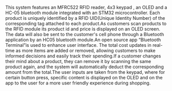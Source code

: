 This system features an MFRC522 RFID reader, 4x3 keypad , an OLED and a HC-05 bluetooth
module integrated with an STM32 microcontroller. Each product is uniquely
identified by a RFID UID(Unique Identity Number) of the corresponding tag
attached to each product.As customers scan products to the RFID module its
product id and price is displayed on an OLED screen. The data will also be sent to
the customer's cell phone through a Bluetooth application by an HC05 bluetooth
module.An open source app “Bluetooth Terminal”is used to enhance user interface.
The total cost updates in real-time as more items are added or removed,
allowing customers to make informed decisions and easily track their spending.If a
customer changes their mind about a product, they can remove it by scanning the
same product again, and the system will automatically deduct the corresponding
amount from the total.The user inputs are taken from the keypad, where for certain
button press, specific content is displayed on the OLED and on the app to the user
for a more user friendly experience during shopping.

